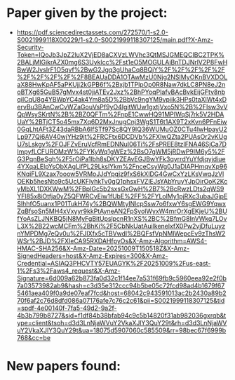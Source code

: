 # Paper given by the project:
- https://pdf.sciencedirectassets.com/272570/1-s2.0-S0021999118X00229/1-s2.0-S0021999118307125/main.pdf?X-Amz-Security-Token=IQoJb3JpZ2luX2VjED8aCXVzLWVhc3QtMSJGMEQCIBC2TPK%2BALjMlGikrAZX0mg6S3Uyklcc%2Fst1eO5MOGULAiBnTDJNrlV2P8FwHBwW2JvsIrF1O5qvf%2BwG2Jgq3gUhaCq8BQjY%2F%2F%2F%2F%2F%2F%2F%2F%2F%2F8BEAUaDDA1OTAwMzU0Njg2NSIMyOKnBVXDOLaX88HwKpAF5aPKUjj2kGPB6f%2Bxjb1TPlpOp0R8Naw7dkLC8PN8eJ2noBTXg65GuB57gMvx4st0jiATEv2Jxz%2BhPYoqPIafvBAcBvkEijGFtv8nbqiICqU8g4YBWpYC4ak4Ym8a5D%2BbVc9ngYM9vpiik3HPs0taXIWt4xDervBu3BAnCwCvWZaGouVsPf9yO4IgitWUw1gxtjVxo5N%2B%2FIsw3vVQpWsySKrtN%2B%2BZ0QFTm%2FnpE1CwwHQ91MPIWqSj7rk5V2HDAUaY%2BTjCT5o45mx7Xq6D2MxJnugCnj3WgS1T6t1AX9T2xKvn6PFnEiw0GqLhtAFt3Z43daRBbA6IfSTf97Sc8QY9lQ36WUMuOZ0CTu4IwHpayU2Lp977Qi6AV40wjYHz9jt%2FRCFtx6DCDVb%2FXIwQZta2PUAsOr2vKUgU7sLskgv%2FOJFZvEruVcfRmEDNNuI06Ti%2FsPREE8tzIFNA46SjCa7DImpyfLCFUROMzW%2FYKyWq1gWEz%2BsO7gWM5jRDwP9IM6y5%2FG3PqnBeSgh%2F5rOiPa1lbh8sDKYZEAvEGJBwYFk3qyrrdYuYfdjqyjdiue4YXqaLElpYsObXAgLifPL29LkslYkm%2FnceCsyWg0J1aDlAPHmqvXp96KNqiFL9Xzax7ooow5VRMoJJdYpqjz9fxS6kXIDG4GwCxYzLKsVwqJzVlOEKb5hesNto9c5UcUKFlyhkTv0gQ1phsxFVZlEJsYAbYruyYJpOirOoK2KcyMbXL1DXKWwM%2FBpIGc5b2sxsGxGwH%2B7%2BcRwzLDts2qWS9YFl85x8iOtfja0yZ5QFWRCyEiw1fUbE%2FF%2FYLolMy1pjRXc3ubaJGjpESlhhfO5uanx1P01TukH74y%2BQWMtyINlcpSsw7o6fxwY6sgEWG9YqwxZqBfsoSn5MH4xVxyyr9kkPtAyneAN2FpSyolWyxW4mrOrXgEKjeU%2BUfYoAsZLJNKBQ5jN8MyFgBitUpslpcnR1nXS%2BC%2BfmG8InVWkq7LOvL3X%2B22wcMCFm%2BhKi%2F5CbNkUatAuilkenelxfX0Pw2vjDfuLuyznYMPDMg7eQv0u%2FJIXfx5cTBVwdl%2BQFsfVpNMlWepcEv9zThsW2WSr%2BJD%2FXIeCA95RXDAHfpyOs&X-Amz-Algorithm=AWS4-HMAC-SHA256&X-Amz-Date=20251009T150518Z&X-Amz-SignedHeaders=host&X-Amz-Expires=300&X-Amz-Credential=ASIAQ3PHCVTY57EUAGYK%2F20251009%2Fus-east-1%2Fs3%2Faws4_request&X-Amz-Signature=6d009a62b873fa0d32c1f14ee7a531f69fb9c5960eea92e2f0b7a03573982ab9&hash=c3d35e312ccc94b5be05c72fcd98ad4b1679f675461aea409f0a9de07eaf7fcd&host=68042c943591013ac2b2430a89b270f6af2c76d8dfd086a07176afe7c76c2c61&pii=S0021999118307125&tid=spdf-4e00140f-7fa5-49d2-9a2f-4b3b799b8727&sid=f1df84b38bfab94c9c5b14820f31ab982036gxrqb&type=client&tsoh=d3d3LnNjaWVuY2VkaXJlY3QuY29t&rh=d3d3LnNjaWVuY2VkaXJlY3QuY29t&ua=18075d5907060c585509&rr=98bec67f6999b768&cc=be

# New papers found:
